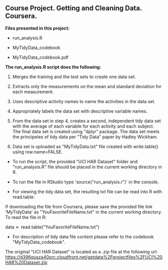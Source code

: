 Course Project. Getting and Cleaning Data. Coursera.
----------------------------------------------------
**Files presented in this project:**

* run_analysis.R

* MyTidyData_codebook

* MyTidyData_codebook.pdf


**The run_analysis.R script does the following:**

1) Merges the training and the test sets to create one data set.

2) Extracts only the measurements on the mean and standard deviation for each
   measurement.
   
3) Uses descriptive activity names to name the activities in the data set.

4) Appropriately labels the data set with descriptive variable names.

5) From the data set in step 4, creates a second, independent tidy data set
   with the average of each variable for each activity and each subject.
   The final data set is created using "dplyr" package. 
   The data set meets the principeles of tidy data per "Tidy Data" paper 
   by Hadley Wickham.

6) Data set is uploaded as "MyTidyData.txt" file created with write.table() using row.name=FALSE.


* To run the script, the provided "UCI HAR Dataset" folder and "run_analysis.R"
file should be placed in the current working directory in R.

* To run the file in RStudio type 'source("run_analysis.r")' in the console.

* For viewing the tidy data set, the resulting txt file can be read into R with read.table:

If downloading the file from Coursera, please save the provided file link 'MyTidyData' as 
"YouFavoriteFileName.txt" in the current working directory.
To read the file in R:

data <- read.table("YouFavoriteFileName.txt")

* For description of tidy data file content please refer to the codebook "MyTidyData_codebook".

The original "UCI HAR Dataset" is located as a .zip file at the following url:
https://d396qusza40orc.cloudfront.net/getdata%2Fprojectfiles%2FUCI%20HAR%20Dataset.zip

